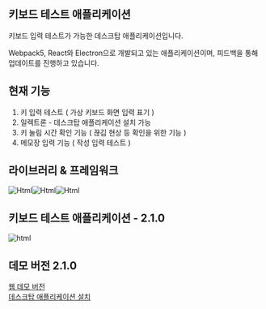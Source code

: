 ## 키보드 테스트 애플리케이션

키보드 입력 테스트가 가능한 데스크탑 애플리케이션입니다.   

Webpack5, React와 Electron으로 개발되고 있는 애플리케이션이며, 피드백을 통해 업데이트를 진행하고 있습니다.    

## 현재 기능

1. 키 입력 테스트 ( 가상 키보드 화면 입력 표기 )
2. 일렉트론 - 데스크탑 애플리케이션 설치 가능
3. 키 눌림 시간 확인 기능 ( 끊김 현상 등 확인을 위한 기능 )
4. 메모장 입력 기능 ( 작성 입력 테스트 )

## 라이브러리 & 프레임워크

<div style="display: flex">
  <img alt="Html" src ="https://img.shields.io/badge/react-61DAFB.svg?&style=for-the-badge&logo=React&logoColor=white"/>
  <img alt="Html" src ="https://img.shields.io/badge/electron-47848F.svg?&style=for-the-badge&logo=Electron&logoColor=white"/>
  <img alt="Html" src ="https://img.shields.io/badge/webpack5-8DD6F9.svg?&style=for-the-badge&logo=Webpack&logoColor=white"/>
</div>

## 키보드 테스트 애플리케이션 - 2.1.0

<div>
  <img alt="html" src="https://github.com/jiwooproity/keyboard-checker/assets/58384366/141274dc-377f-4225-9f7f-447b50af440b"/>
</div>

## 데모 버전 2.1.0

<div>
  <a href="https://fluffy-meringue-43bd0f.netlify.app/" target="_blank" >웹 데모 버전</a>
  <br/>
  <a href="https://github.com/jiwooproity/keyboard-checker/releases" traget="_blank">데스크탑 애플리케이션 설치</a>
</div>
